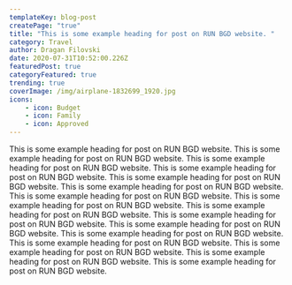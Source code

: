 ```yaml
---
templateKey: blog-post
createPage: "true"
title: "This is some example heading for post on RUN BGD website. "
category: Travel
author: Dragan Filovski
date: 2020-07-31T10:52:00.226Z
featuredPost: true
categoryFeatured: true
trending: true
coverImage: /img/airplane-1832699_1920.jpg
icons:
    - icon: Budget
    - icon: Family
    - icon: Approved
---
```

This is some example heading for post on RUN BGD website. This is some example heading for post on RUN BGD website. This is some example heading for post on RUN BGD website. This is some example heading for post on RUN BGD website. This is some example heading for post on RUN BGD website. This is some example heading for post on RUN BGD website. This is some example heading for post on RUN BGD website. This is some example heading for post on RUN BGD website. This is some example heading for post on RUN BGD website. This is some example heading for post on RUN BGD website. This is some example heading for post on RUN BGD website. This is some example heading for post on RUN BGD website. This is some example heading for post on RUN BGD website. This is some example heading for post on RUN BGD website. This is some example heading for post on RUN BGD website. This is some example heading for post on RUN BGD website.